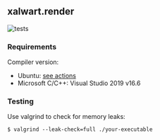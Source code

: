 ## xalwart.render

![tests](https://github.com/YuriyLisovskiy/xalwart.server/workflows/tests/badge.svg)

### Requirements

Compiler version:
* Ubuntu: [see actions](https://github.com/YuriyLisovskiy/xalwart.server/actions)
* Microsoft C/C++: Visual Studio 2019 v16.6

### Testing

Use valgrind to check for memory leaks:
```
$ valgrind --leak-check=full ./your-executable
```
